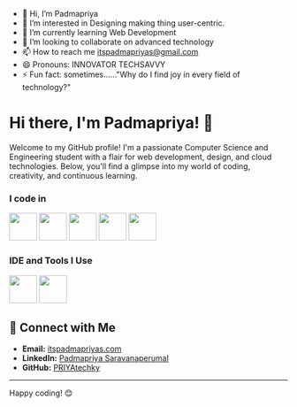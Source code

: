 - 👋 Hi, I’m Padmapriya
- 👀 I’m interested in Designing making thing user-centric. 
- 🌱 I’m currently learning Web Development
- 💞️ I’m looking to collaborate on advanced technology
- 📫 How to reach me itspadmapriyas@gmail.com
- 😄 Pronouns: INNOVATOR TECHSAVVY
- ⚡ Fun fact: sometimes......"Why do I find joy in every field of technology?"

<!---
PRIYAtechky/PRIYAtechky is a ✨ special ✨ repository because its `README.md` (this file) appears on your GitHub profile.
You can click the Preview link to take a look at your changes.
--->

# Hi there, I'm Padmapriya! 👋

Welcome to my GitHub profile! I'm a passionate Computer Science and Engineering student with a flair for web development, design, and cloud technologies. Below, you'll find a glimpse into my world of coding, creativity, and continuous learning.

### I code in
<img height="50" width="50" src="https://img.icons8.com/color/48/000000/python.png" />  <img height="50" width="50" src="https://img.icons8.com/color/48/000000/java-coffee-cup-logo.png" /> <img height="50" width="50" src="https://img.icons8.com/color/48/000000/html-5.png" /> <img height="50" width="50" src="https://img.icons8.com/color/48/000000/css3.png" /> <img height="50" width="50" src="https://img.icons8.com/color/48/000000/javascript.png"/>

### IDE and Tools I Use
<img height="50" width="50" src="https://img.icons8.com/color/48/000000/visual-studio-code-2019.png"/> <img height="50" width="50" src="https://img.icons8.com/color/48/000000/figma--v1.png"/> 

## 🔗 Connect with Me

- **Email:** [itspadmapriyas.com](mailto:itspadmapriyas@gmail.com)
- **LinkedIn:** [Padmapriya Saravanaperumal](https://www.linkedin.com/in/padmapriya-saravanaperumal)
- **GitHub:** [PRIYAtechky](https://github.com/PRIYAtechky)

---
 Happy coding! 😊

